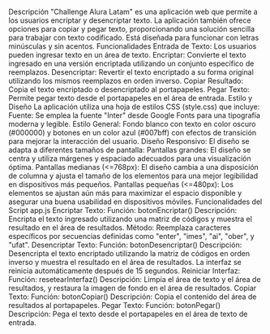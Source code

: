 Descripción
  "Challenge Alura Latam" es una aplicación web que permite a los usuarios encriptar y desencriptar texto. La aplicación también ofrece opciones para copiar y pegar texto, proporcionando una solución sencilla para trabajar con texto codificado. Está diseñada para funcionar con letras minúsculas y sin acentos.
Funcionalidades
  Entrada de Texto: Los usuarios pueden ingresar texto en un área de texto.
  Encriptar: Convierte el texto ingresado en una versión encriptada utilizando un conjunto específico de reemplazos.
  Desencriptar: Revertir el texto encriptado a su forma original utilizando los mismos reemplazos en orden inverso.
  Copiar Resultado: Copia el texto encriptado o desencriptado al portapapeles.
  Pegar Texto: Permite pegar texto desde el portapapeles en el área de entrada.
  Estilo y Diseño
La aplicación utiliza una hoja de estilos CSS (style.css) que incluye:
  Fuente: Se emplea la fuente "Inter" desde Google Fonts para una tipografía moderna y legible.
  Estilo General: Fondo blanco con texto en color oscuro (#000000) y botones en un color azul (#007bff) con efectos de transición para mejorar la interacción del usuario.
  Diseño Responsivo: El diseño se adapta a diferentes tamaños de pantalla:
  Pantallas grandes: El diseño se centra y utiliza márgenes y espaciado adecuados para una visualización óptima.
  Pantallas medianas (<=768px): El diseño cambia a una disposición de columna y ajusta el tamaño de los elementos para una mejor legibilidad en dispositivos más pequeños.
  Pantallas pequeñas (<=480px): Los elementos se ajustan aún más para maximizar el espacio disponible y asegurar una buena usabilidad en dispositivos móviles.
Funcionalidades del Script app.js
  Encriptar Texto:
    Función: botonEncriptar()
    Descripción: Encripta el texto ingresado utilizando una matriz de códigos y muestra el resultado en el área de resultados.
    Método: Reemplaza caracteres específicos por secuencias definidas como "enter", "imes", "ai", "ober", y "ufat".
  Desencriptar Texto:
    Función: botonDesencriptar()
    Descripción: Desencripta el texto encriptado utilizando la matriz de códigos en orden inverso y muestra el resultado en el área de resultados. La interfaz se reinicia automáticamente después de 15 segundos.
  Reiniciar Interfaz:
    Función: resetearInterfaz()
    Descripción: Limpia el área de texto y el área de resultados, y restaura la imagen de fondo en el área de resultados.
  Copiar Texto:
    Función: botonCopiar()
    Descripción: Copia el contenido del área de resultados al portapapeles.
  Pegar Texto:
    Función: botonPegar()
    Descripción: Pega el texto desde el portapapeles en el área de texto de entrada.
